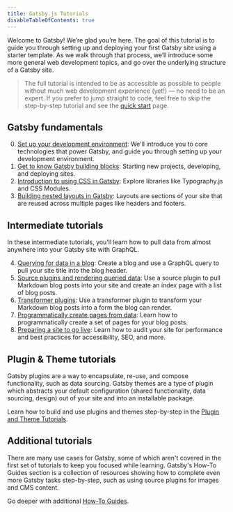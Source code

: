 ```yaml
---
title: Gatsby.js Tutorials
disableTableOfContents: true
---
```


Welcome to Gatsby! We’re glad you’re here. The goal of this tutorial is to guide you through setting up and deploying your first Gatsby site using a starter template. As we walk through that process, we’ll introduce some more general web development topics, and go over the underlying structure of a Gatsby site.

> The full tutorial is intended to be as accessible as possible to people without much web development experience (yet!) — no need to be an expert. If you prefer to jump straight to code, feel free to skip the step-by-step tutorial and see the [quick start](/docs/quick-start/) page.

## Gatsby fundamentals

0. [Set up your development environment](/docs/tutorial/part-zero/): We'll introduce you to core technologies that power Gatsby, and guide you through setting up your development environment.
1. [Get to know Gatsby building blocks](/docs/tutorial/part-one/): Starting new projects, developing, and deploying sites.
2. [Introduction to using CSS in Gatsby](/docs/tutorial/part-two/): Explore libraries like Typography.js and CSS Modules.
3. [Building nested layouts in Gatsby](/docs/tutorial/part-three/): Layouts are sections of your site that are reused across multiple pages like headers and footers.

## Intermediate tutorials

In these intermediate tutorials, you'll learn how to pull data from almost anywhere into your Gatsby site with GraphQL.

4. [Querying for data in a blog](/docs/tutorial/part-four/): Create a blog and use a GraphQL query to pull your site title into the blog header.
5. [Source plugins and rendering queried data](/docs/tutorial/part-five/): Use a source plugin to pull Markdown blog posts into your site and create an index page with a list of blog posts.
6. [Transformer plugins](/docs/tutorial/part-six/): Use a transformer plugin to transform your Markdown blog posts into a form the blog can render.
7. [Programmatically create pages from data](/docs/tutorial/part-seven/): Learn how to programmatically create a set of pages for your blog posts.
8. [Preparing a site to go live](/docs/tutorial/part-eight/): Learn how to audit your site for performance and best practices for accessibility, SEO, and more.

## Plugin & Theme tutorials

Gatsby plugins are a way to encapsulate, re-use, and compose functionality, such as data sourcing. Gatsby themes are a type of plugin which abstracts your default configuration (shared functionality, data sourcing, design) out of your site and into an installable package.

Learn how to build and use plugins and themes step-by-step in the [Plugin and Theme Tutorials](/tutorial/plugin-and-theme-tutorials/).

## Additional tutorials

There are many use cases for Gatsby, some of which aren't covered in the first set of tutorials to keep you focused while learning. Gatsby's How-To Guides section is a collection of resources showing how to complete even more Gatsby tasks step-by-step, such as using source plugins for images and CMS content.

Go deeper with additional [How-To Guides](/docs/how-to/).
